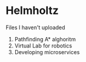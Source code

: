 # Helmholtz

Files I haven't uploaded

1. Pathfinding A* alghoritm
2. Virtual Lab for robotics
3. Developing microservices
